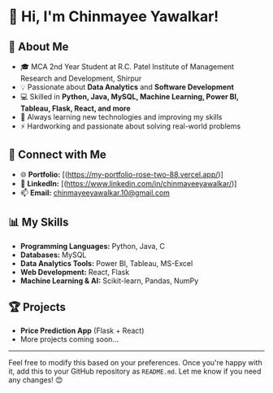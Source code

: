 # 👋 Hi, I'm Chinmayee Yawalkar!  

## 🚀 About Me  
- 🎓 MCA 2nd Year Student at R.C. Patel Institute of Management Research and Development, Shirpur  
- 💡 Passionate about **Data Analytics** and **Software Development**  
- 💻 Skilled in **Python, Java, MySQL, Machine Learning, Power BI, Tableau, Flask, React, and more**  
- 🌱 Always learning new technologies and improving my skills  
- ⚡ Hardworking and passionate about solving real-world problems  

## 🔗 Connect with Me  
- 🌐 **Portfolio:** [(https://my-portfolio-rose-two-88.vercel.app/)]
- 💼 **LinkedIn:** [(https://www.linkedin.com/in/chinmayeeyawalkar/)]
- 📫 **Email:** chinmayeeyawalkar.10@gmail.com 

## 📊 My Skills  
- **Programming Languages:** Python, Java, C  
- **Databases:** MySQL 
- **Data Analytics Tools:** Power BI, Tableau, MS-Excel  
- **Web Development:** React, Flask  
- **Machine Learning & AI:** Scikit-learn, Pandas, NumPy  

## 🏆 Projects  
- **Price Prediction App** (Flask + React)  
- More projects coming soon...  

---

Feel free to modify this based on your preferences. Once you're happy with it, add this to your GitHub repository as `README.md`. Let me know if you need any changes! 😊
